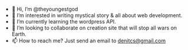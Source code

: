 - 👋 Hi, I’m @theyoungestgod
- 👀 I’m interested in writing mystical story & all about web development.
- 🌱 I’m currently learning the wordpress API.
- 💞️ I’m looking to collaborate on creation site that will stop all wars on Earth.
- 📫 How to reach me? Just send an email to denitcs@gmail.com

<!---
theyoungestgod/theyoungestgod is a ✨ special ✨ repository because its `README.md` (this file) appears on your GitHub profile.
You can click the Preview link to take a look at your changes.
--->
